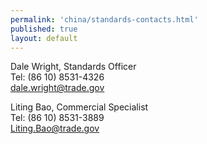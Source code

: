 ```yaml
---
permalink: 'china/standards-contacts.html'
published: true
layout: default
---
```

Dale Wright, Standards Officer  
Tel: (86 10) 8531-4326  
[dale.wright@trade.gov](mailto:dale.wright@trade.gov)  

Liting Bao, Commercial Specialist  
Tel: (86 10) 8531-3889  
[Liting.Bao@trade.gov](mailto:Liting.Bao@trade.gov)  
